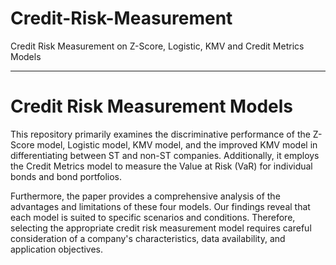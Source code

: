 # Credit-Risk-Measurement
Credit Risk Measurement on Z-Score, Logistic, KMV and Credit Metrics Models

---

# Credit Risk Measurement Models

This repository primarily examines the discriminative performance of the Z-Score model, Logistic model, KMV model, and the improved KMV model in differentiating between ST and non-ST companies. Additionally, it employs the Credit Metrics model to measure the Value at Risk (VaR) for individual bonds and bond portfolios.

Furthermore, the paper provides a comprehensive analysis of the advantages and limitations of these four models. Our findings reveal that each model is suited to specific scenarios and conditions. Therefore, selecting the appropriate credit risk measurement model requires careful consideration of a company's characteristics, data availability, and application objectives.
